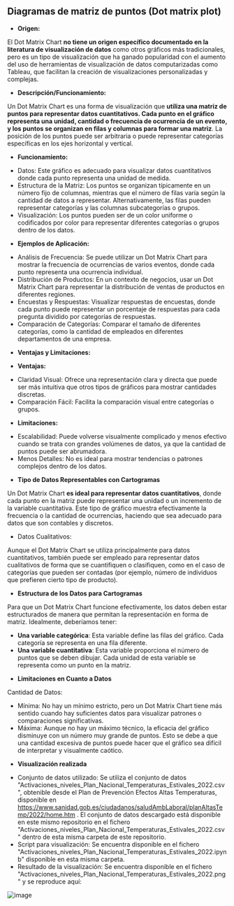 ## Diagramas de matriz de puntos (Dot matrix plot)

*	**Origen:**

El Dot Matrix Chart __no tiene un origen específico documentado en la literatura de visualización de datos__ como otros gráficos más tradicionales, pero es un tipo de visualización que ha ganado popularidad con el aumento del uso de herramientas de visualización de datos computarizadas como Tableau, que facilitan la creación de visualizaciones personalizadas y complejas.

*	**Descripción/Funcionamiento:**

Un Dot Matrix Chart es una forma de visualización que __utiliza una matriz de puntos para representar datos cuantitativos. Cada punto en el gráfico representa una unidad, cantidad o frecuencia de ocurrencia de un evento, y los puntos se organizan en filas y columnas para formar una matriz__. La posición de los puntos puede ser arbitraria o puede representar categorías específicas en los ejes horizontal y vertical.

*	**Funcionamiento:**

+ Datos: Este gráfico es adecuado para visualizar datos cuantitativos donde cada punto representa una unidad de medida.
+	Estructura de la Matriz: Los puntos se organizan típicamente en un número fijo de columnas, mientras que el número de filas varía según la cantidad de datos a representar. Alternativamente, las filas pueden representar categorías y las columnas subcategorías o grupos.
+	Visualización: Los puntos pueden ser de un color uniforme o codificados por color para representar diferentes categorías o grupos dentro de los datos.

*	**Ejemplos de Aplicación:**

+	Análisis de Frecuencia: Se puede utilizar un Dot Matrix Chart para mostrar la frecuencia de ocurrencias de varios eventos, donde cada punto representa una ocurrencia individual.
+	Distribución de Productos: En un contexto de negocios, usar un Dot Matrix Chart para representar la distribución de ventas de productos en diferentes regiones.
+	Encuestas y Respuestas: Visualizar respuestas de encuestas, donde cada punto puede representar un porcentaje de respuestas para cada pregunta dividido por categorías de respuestas.
+	Comparación de Categorías: Comparar el tamaño de diferentes categorías, como la cantidad de empleados en diferentes departamentos de una empresa.


*	**Ventajas y Limitaciones:**

*	**Ventajas:**

+	Claridad Visual: Ofrece una representación clara y directa que puede ser más intuitiva que otros tipos de gráficos para mostrar cantidades discretas.
+	Comparación Fácil: Facilita la comparación visual entre categorías o grupos.

*	**Limitaciones:**

+	Escalabilidad: Puede volverse visualmente complicado y menos efectivo cuando se trata con grandes volúmenes de datos, ya que la cantidad de puntos puede ser abrumadora.
+	Menos Detalles: No es ideal para mostrar tendencias o patrones complejos dentro de los datos.


*	**Tipo de Datos Representables con Cartogramas**

Un Dot Matrix Chart __es ideal para representar datos cuantitativos__, donde cada punto en la matriz puede representar una unidad o un incremento de la variable cuantitativa. Este tipo de gráfico muestra efectivamente la frecuencia o la cantidad de ocurrencias, haciendo que sea adecuado para datos que son contables y discretos.

+ Datos Cualitativos:

Aunque el Dot Matrix Chart se utiliza principalmente para datos cuantitativos, también puede ser empleado para representar datos cualitativos de forma que se cuantifiquen o clasifiquen, como en el caso de categorías que pueden ser contadas (por ejemplo, número de individuos que prefieren cierto tipo de producto).


*	**Estructura de los Datos para Cartogramas**

Para que un Dot Matrix Chart funcione efectivamente, los datos deben estar estructurados de manera que permitan la representación en forma de matriz. Idealmente, deberíamos tener:

+	__Una variable categórica__: Esta variable define las filas del gráfico. Cada categoría se representa en una fila diferente.
+	__Una variable cuantitativa__: Esta variable proporciona el número de puntos que se deben dibujar. Cada unidad de esta variable se representa como un punto en la matriz.


*	**Limitaciones en Cuanto a Datos**

Cantidad de Datos:

+	Mínima: No hay un mínimo estricto, pero un Dot Matrix Chart tiene más sentido cuando hay suficientes datos para visualizar patrones o comparaciones significativas.
+	Máxima: Aunque no hay un máximo técnico, la eficacia del gráfico disminuye con un número muy grande de puntos. Esto se debe a que una cantidad excesiva de puntos puede hacer que el gráfico sea difícil de interpretar y visualmente caótico.

*	**Visualización realizada**

+	Conjunto de datos utilizado: Se utiliza el conjunto de datos "Activaciones_niveles_Plan_Nacional_Temperaturas_Estivales_2022.csv", obtenible desde el Plan de Prevención Efectos Altas Temperaturas, disponible en https://www.sanidad.gob.es/ciudadanos/saludAmbLaboral/planAltasTemp/2022/home.htm .  El conjunto de datos descargado está disponible en este mismo repositorio en el fichero "Activaciones_niveles_Plan_Nacional_Temperaturas_Estivales_2022.csv" dentro de esta misma carpeta de este repositorio.
+	Script para visualización: Se encuentra disponible en el fichero "Activaciones_niveles_Plan_Nacional_Temperaturas_Estivales_2022.ipynb" disponible en esta misma carpeta.
+	Resultado de la visualización: Se encuentra disponible en el fichero "Activaciones_niveles_Plan_Nacional_Temperaturas_Estivales_2022.png" y se reproduce aquí:

![image](https://github.com/jmmonterog/pec02_visualizacion_datos/assets/103445965/fcb01ae4-e102-41e1-9c66-f2a5a311aec4)


